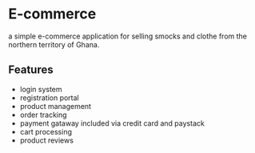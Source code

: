 # E-commerce

  a simple e-commerce application for selling smocks and clothe from the northern territory of Ghana.

  ## Features
  - login system
  - registration portal
  - product management
  - order tracking 
  - payment gataway included via credit card and paystack
  - cart processing 
  - product reviews
